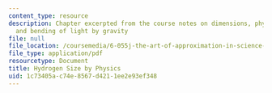```yaml
---
content_type: resource
description: Chapter excerpted from the course notes on dimensions, physical interpretation,
  and bending of light by gravity
file: null
file_location: /coursemedia/6-055j-the-art-of-approximation-in-science-and-engineering-spring-2008/1c73405ac74e8567d4211ee2e93ef348_apr04b.pdf
file_type: application/pdf
resourcetype: Document
title: Hydrogen Size by Physics
uid: 1c73405a-c74e-8567-d421-1ee2e93ef348
---
```


